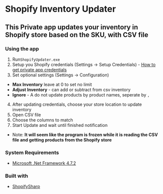 # Shopify Inventory Updater

## This **Private** app updates your inventory in Shopify store based on the SKU, with CSV file

### Using the app
1. Run``ShopifyUpdater.exe``
2. Setup you Shopify credentials (Settings -> Setup Credentials) - [How to get private app credentials](https://help.shopify.com/en/manual/apps/private-apps#enable-private-app-development-from-the-Shopify-admin)
3. Set optional settings (Settings -> Configuration)
  * **Max Inventory** leave at 0 to set no limit
  * **Adjust Inventory** - can add or subtract from csv inventory
  * **Ignore** - A do not update products by product names, seperate by ``,`` 
4. After updating credentials, choose your store location to update inventory
5. Open CSV file
6. Choose the columns to match
7. Start Update and wait until finished notification
  * Note: **It will seem like the program is frozen while it is reading the CSV file and getting products from the Shopify store**

### System Requirements
* [Microsoft .Net Framework 4.7.2](https://dotnet.microsoft.com/download/dotnet-framework/net472)

### Built with
* [ShopifySharp](https://github.com/nozzlegear/ShopifySharp)

